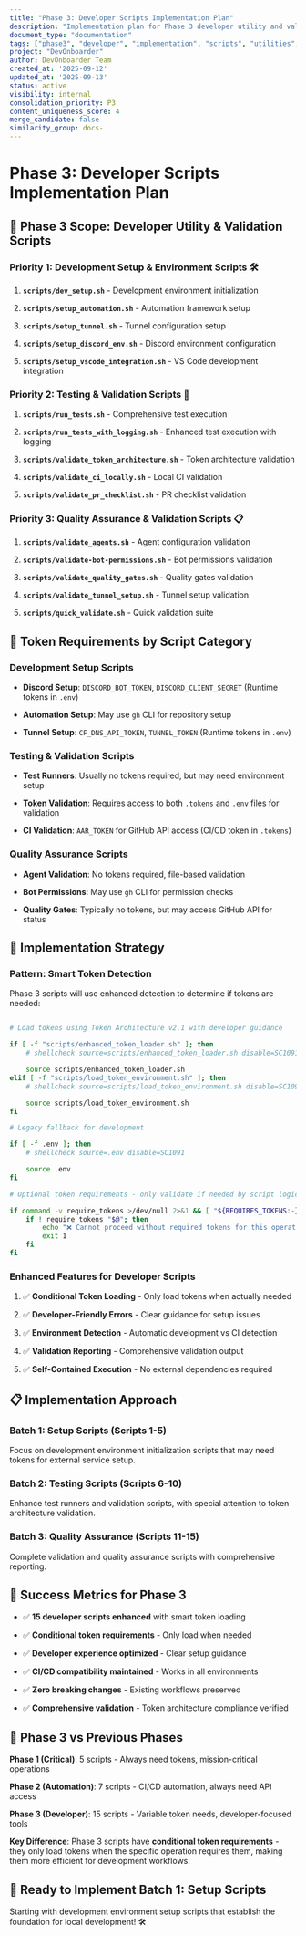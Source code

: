 ```yaml
---
title: "Phase 3: Developer Scripts Implementation Plan"
description: "Implementation plan for Phase 3 developer utility and validation scripts with environment setup and testing frameworks"
document_type: "documentation"
tags: ["phase3", "developer", "implementation", "scripts", "utilities", "validation"]
project: "DevOnboarder"
author: DevOnboarder Team
created_at: '2025-09-12'
updated_at: '2025-09-13'
status: active
visibility: internal
consolidation_priority: P3
content_uniqueness_score: 4
merge_candidate: false
similarity_group: docs-
---
```


# Phase 3: Developer Scripts Implementation Plan

## 🎯 **Phase 3 Scope: Developer Utility & Validation Scripts**

### **Priority 1: Development Setup & Environment Scripts** 🛠️

1. **`scripts/dev_setup.sh`** - Development environment initialization

2. **`scripts/setup_automation.sh`** - Automation framework setup

3. **`scripts/setup_tunnel.sh`** - Tunnel configuration setup

4. **`scripts/setup_discord_env.sh`** - Discord environment configuration

5. **`scripts/setup_vscode_integration.sh`** - VS Code development integration

### **Priority 2: Testing & Validation Scripts** 🧪

1. **`scripts/run_tests.sh`** - Comprehensive test execution

2. **`scripts/run_tests_with_logging.sh`** - Enhanced test execution with logging

3. **`scripts/validate_token_architecture.sh`** - Token architecture validation

4. **`scripts/validate_ci_locally.sh`** - Local CI validation

5. **`scripts/validate_pr_checklist.sh`** - PR checklist validation

### **Priority 3: Quality Assurance & Validation Scripts** 📋

1. **`scripts/validate_agents.sh`** - Agent configuration validation

2. **`scripts/validate-bot-permissions.sh`** - Bot permissions validation

3. **`scripts/validate_quality_gates.sh`** - Quality gates validation

4. **`scripts/validate_tunnel_setup.sh`** - Tunnel setup validation

5. **`scripts/quick_validate.sh`** - Quick validation suite

## 🔧 **Token Requirements by Script Category**

### **Development Setup Scripts**

- **Discord Setup**: `DISCORD_BOT_TOKEN`, `DISCORD_CLIENT_SECRET` (Runtime tokens in `.env`)

- **Automation Setup**: May use `gh` CLI for repository setup

- **Tunnel Setup**: `CF_DNS_API_TOKEN`, `TUNNEL_TOKEN` (Runtime tokens in `.env`)

### **Testing & Validation Scripts**

- **Test Runners**: Usually no tokens required, but may need environment setup

- **Token Validation**: Requires access to both `.tokens` and `.env` files for validation

- **CI Validation**: `AAR_TOKEN` for GitHub API access (CI/CD token in `.tokens`)

### **Quality Assurance Scripts**

- **Agent Validation**: No tokens required, file-based validation

- **Bot Permissions**: May use `gh` CLI for permission checks

- **Quality Gates**: Typically no tokens, but may access GitHub API for status

## 🚀 **Implementation Strategy**

### **Pattern: Smart Token Detection**

Phase 3 scripts will use enhanced detection to determine if tokens are needed:

```bash

# Load tokens using Token Architecture v2.1 with developer guidance

if [ -f "scripts/enhanced_token_loader.sh" ]; then
    # shellcheck source=scripts/enhanced_token_loader.sh disable=SC1091

    source scripts/enhanced_token_loader.sh
elif [ -f "scripts/load_token_environment.sh" ]; then
    # shellcheck source=scripts/load_token_environment.sh disable=SC1091

    source scripts/load_token_environment.sh
fi

# Legacy fallback for development

if [ -f .env ]; then
    # shellcheck source=.env disable=SC1091

    source .env
fi

# Optional token requirements - only validate if needed by script logic

if command -v require_tokens >/dev/null 2>&1 && [ "${REQUIRES_TOKENS:-}" = "true" ]; then
    if ! require_tokens "$@"; then
        echo "❌ Cannot proceed without required tokens for this operation"
        exit 1
    fi
fi

```

### **Enhanced Features for Developer Scripts**

1. ✅ **Conditional Token Loading** - Only load tokens when actually needed

2. ✅ **Developer-Friendly Errors** - Clear guidance for setup issues

3. ✅ **Environment Detection** - Automatic development vs CI detection

4. ✅ **Validation Reporting** - Comprehensive validation output

5. ✅ **Self-Contained Execution** - No external dependencies required

## 📋 **Implementation Approach**

### **Batch 1: Setup Scripts** (Scripts 1-5)

Focus on development environment initialization scripts that may need tokens for external service setup.

### **Batch 2: Testing Scripts** (Scripts 6-10)

Enhance test runners and validation scripts, with special attention to token architecture validation.

### **Batch 3: Quality Assurance** (Scripts 11-15)

Complete validation and quality assurance scripts with comprehensive reporting.

## 🎯 **Success Metrics for Phase 3**

- ✅ **15 developer scripts enhanced** with smart token loading

- ✅ **Conditional token requirements** - Only load when needed

- ✅ **Developer experience optimized** - Clear setup guidance

- ✅ **CI/CD compatibility maintained** - Works in all environments

- ✅ **Zero breaking changes** - Existing workflows preserved

- ✅ **Comprehensive validation** - Token architecture compliance verified

## 🔄 **Phase 3 vs Previous Phases**

**Phase 1 (Critical)**: 5 scripts - Always need tokens, mission-critical operations

**Phase 2 (Automation)**: 7 scripts - CI/CD automation, always need API access

**Phase 3 (Developer)**: 15 scripts - Variable token needs, developer-focused tools

**Key Difference**: Phase 3 scripts have **conditional token requirements** - they only load tokens when the specific operation requires them, making them more efficient for development workflows.

## 🚀 **Ready to Implement Batch 1: Setup Scripts**

Starting with development environment setup scripts that establish the foundation for local development! 🛠️
